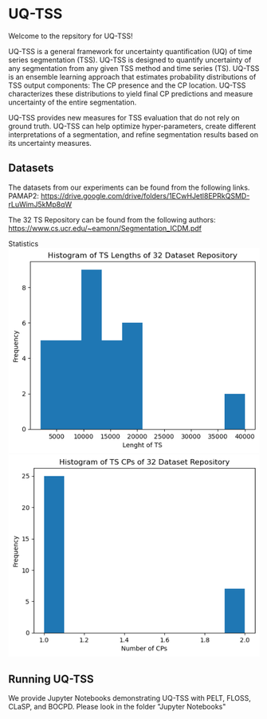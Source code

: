 # UQ-TSS
Welcome to the repsitory for UQ-TSS!

UQ-TSS is a general framework for uncertainty quantification (UQ) of time series segmentation (TSS). UQ-TSS is designed to quantify uncertainty of any segmentation from any  given TSS method and time series (TS). UQ-TSS is an ensemble learning approach that estimates probability distributions of TSS output components: The CP presence and the CP location. UQ-TSS characterizes these distributions to yield final CP predictions and measure uncertainty of the entire segmentation. 

UQ-TSS provides new measures for TSS evaluation that do not rely on ground truth. UQ-TSS can help optimize hyper-parameters, create different interpretations of a segmentation, and refine segmentation results based on its uncertainty measures. 

## Datasets
The datasets from our experiments can be found from the following links.
PAMAP2: https://drive.google.com/drive/folders/1ECwHJetl8EPRkQSMD-rLuWimJ5kMp8qW

The 32 TS Repository can be found from the following authors: https://www.cs.ucr.edu/~eamonn/Segmentation_ICDM.pdf 

Statistics 
![Historgram of TS Lenths](./images/lengths.png)
![Historgram of TS Cps](./images/Cps.png)

## Running UQ-TSS
We provide Jupyter Notebooks demonstrating UQ-TSS with PELT, FLOSS, CLaSP, and BOCPD. Please look in the folder "Jupyter Notebooks" 
